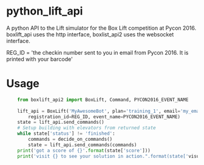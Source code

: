 # python_lift_api
A python API to the Lift simulator for the Box Lift competition at Pycon 2016. boxlift_api uses the http interface, boxlist_api2 uses the websocket interface.

REG_ID = 'the checkin number sent to you in email from Pycon 2016. It is printed with your barcode'

# Usage
```python
    from boxlift_api2 import BoxLift, Command, PYCON2016_EVENT_NAME
    
    lift_api = BoxLift('MyAwesomeBot', plan='training_1', email='my_email@example.com',
        registration_id=REG_ID, event_name=PYCON2016_EVENT_NAME)
    state = lift_api.send_commands()
    # Setup building with elevators from returned state
    while state['status'] != 'finished':
        commands = decide_on_commands()
        state = lift_api.send_commands(commands)
    print('got a score of {}'.format(state['score']))
    print('visit {} to see your solution in action.".format(state['visualization']))
```
